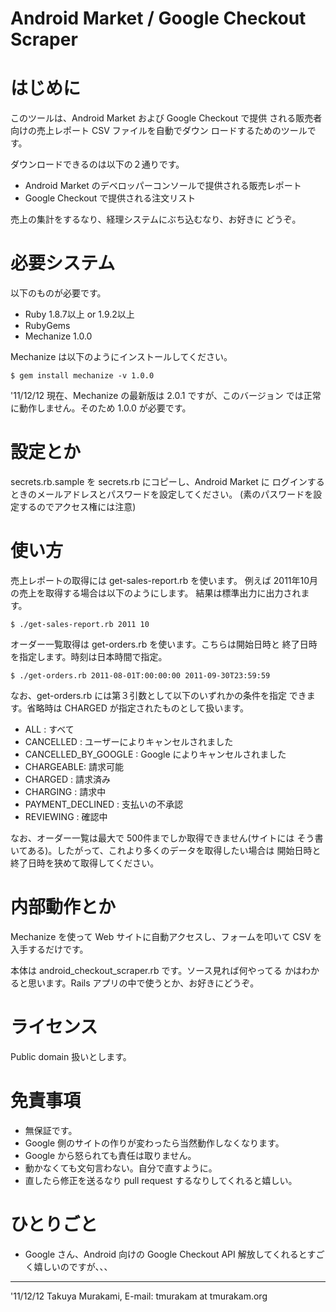 Android Market / Google Checkout Scraper
========================================

はじめに
========

このツールは、Android Market および Google Checkout で提供
される販売者向けの売上レポート CSV ファイルを自動でダウン
ロードするためのツールです。

ダウンロードできるのは以下の２通りです。

* Android Market のデベロッパーコンソールで提供される販売レポート
* Google Checkout で提供される注文リスト

売上の集計をするなり、経理システムにぶち込むなり、お好きに
どうぞ。


必要システム
============

以下のものが必要です。

* Ruby 1.8.7以上 or 1.9.2以上
* RubyGems
* Mechanize 1.0.0

Mechanize は以下のようにインストールしてください。

    $ gem install mechanize -v 1.0.0

'11/12/12 現在、Mechanize の最新版は 2.0.1 ですが、このバージョン
では正常に動作しません。そのため 1.0.0 が必要です。


設定とか
========

secrets.rb.sample を secrets.rb にコピーし、Android Market に
ログインするときのメールアドレスとパスワードを設定してください。
(素のパスワードを設定するのでアクセス権には注意)


使い方
======

売上レポートの取得には get-sales-report.rb を使います。
例えば 2011年10月の売上を取得する場合は以下のようにします。
結果は標準出力に出力されます。

    $ ./get-sales-report.rb 2011 10

オーダー一覧取得は get-orders.rb を使います。こちらは開始日時と
終了日時を指定します。時刻は日本時間で指定。

    $ ./get-orders.rb 2011-08-01T:00:00:00 2011-09-30T23:59:59

なお、get-orders.rb には第３引数として以下のいずれかの条件を指定
できます。省略時は CHARGED が指定されたものとして扱います。

* ALL : すべて
* CANCELLED : ユーザーによりキャンセルされました
* CANCELLED_BY_GOOGLE : Google によりキャンセルされました
* CHARGEABLE: 請求可能
* CHARGED : 請求済み
* CHARGING : 請求中
* PAYMENT_DECLINED : 支払いの不承認
* REVIEWING : 確認中

なお、オーダー一覧は最大で 500件までしか取得できません(サイトには
そう書いてある)。したがって、これより多くのデータを取得したい場合は
開始日時と終了日時を狭めて取得してください。


内部動作とか
============

Mechanize を使って Web サイトに自動アクセスし、フォームを叩いて
CSV を入手するだけです。

本体は android_checkout_scraper.rb です。ソース見れば何やってる
かはわかると思います。Rails アプリの中で使うとか、お好きにどうぞ。


ライセンス
==========

Public domain 扱いとします。


免責事項
========

* 無保証です。
* Google 側のサイトの作りが変わったら当然動作しなくなります。
* Google から怒られても責任は取りません。
* 動かなくても文句言わない。自分で直すように。
* 直したら修正を送るなり pull request するなりしてくれると嬉しい。


ひとりごと
==========

* Google さん、Android 向けの Google Checkout API 解放してくれるとすごく嬉しいのですが、、、

---
'11/12/12
Takuya Murakami, E-mail: tmurakam at tmurakam.org

